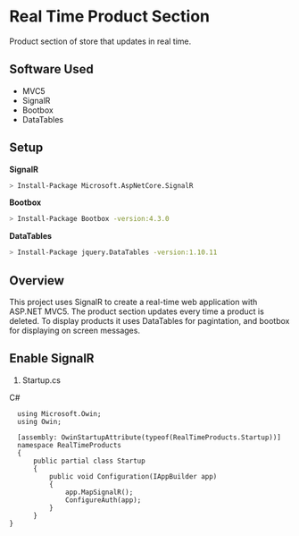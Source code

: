 # Real Time Product Section
Product section of store that updates in real time.

## Software Used
* MVC5
* SignalR
* Bootbox
* DataTables

## Setup
**SignalR**
```sh
> Install-Package Microsoft.AspNetCore.SignalR
```

**Bootbox**
```sh
> Install-Package Bootbox -version:4.3.0
```

**DataTables**
```sh
> Install-Package jquery.DataTables -version:1.10.11
```

## Overview
This project uses SignalR to create a real-time web application with ASP.NET MVC5. The product section updates every time a product is deleted.
To display products it uses DataTables for pagintation, and bootbox for displaying on screen messages.

## Enable SignalR
1. Startup.cs
<div class="labelHolder">C#</div>


      using Microsoft.Owin;
      using Owin;

      [assembly: OwinStartupAttribute(typeof(RealTimeProducts.Startup))]
      namespace RealTimeProducts
      {
          public partial class Startup
          {
              public void Configuration(IAppBuilder app)
              {
                  app.MapSignalR();
                  ConfigureAuth(app);
              }
          }
    }

